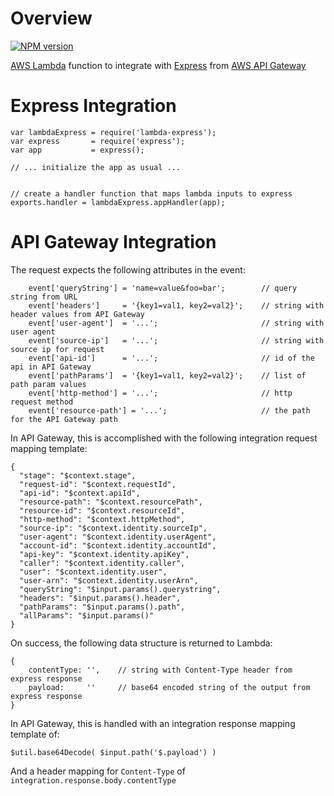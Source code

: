 # Overview
[![NPM version][npm-version-image]][npm-url]

[AWS Lambda](https://aws.amazon.com/lambda/) function to integrate with [Express](http://expressjs.com/) from [AWS API Gateway](https://aws.amazon.com/api-gateway/)

# Express Integration
```
var lambdaExpress = require('lambda-express');
var express       = require('express');
var app           = express();

// ... initialize the app as usual ...


// create a handler function that maps lambda inputs to express
exports.handler = lambdaExpress.appHandler(app);
```

# API Gateway Integration

The request expects the following attributes in the event:

```
    event['queryString'] = 'name=value&foo=bar';        // query string from URL
    event['headers']     = '{key1=val1, key2=val2}';    // string with header values from API Gateway
    event['user-agent']  = '...';                       // string with user agent
    event['source-ip']   = '...';                       // string with source ip for request
    event['api-id']      = '...';                       // id of the api in API Gateway
    event['pathParams']  = '{key1=val1, key2=val2}';    // list of path param values
    event['http-method'] = '...';                       // http request method
    event['resource-path'] = '...';                     // the path for the API Gateway path
```

In API Gateway, this is accomplished with the following integration request mapping template:

```
{
  "stage": "$context.stage",
  "request-id": "$context.requestId",
  "api-id": "$context.apiId",
  "resource-path": "$context.resourcePath",
  "resource-id": "$context.resourceId",
  "http-method": "$context.httpMethod",
  "source-ip": "$context.identity.sourceIp",
  "user-agent": "$context.identity.userAgent",
  "account-id": "$context.identity.accountId",
  "api-key": "$context.identity.apiKey",
  "caller": "$context.identity.caller",
  "user": "$context.identity.user",
  "user-arn": "$context.identity.userArn",
  "queryString": "$input.params().querystring",
  "headers": "$input.params().header",
  "pathParams": "$input.params().path",
  "allParams": "$input.params()"
}
```

On success, the following data structure is returned to Lambda:

```
{
    contentType: '',    // string with Content-Type header from express response
    payload:     ''     // base64 encoded string of the output from express response
}
```

In API Gateway, this is handled with an integration response mapping template of:

```
$util.base64Decode( $input.path('$.payload') )
```

And a header mapping for `Content-Type` of `integration.response.body.contentType`

[npm-url]: https://npmjs.org/package/lambda-express
[npm-version-image]: http://img.shields.io/npm/v/lambda-express.svg?style=flat
